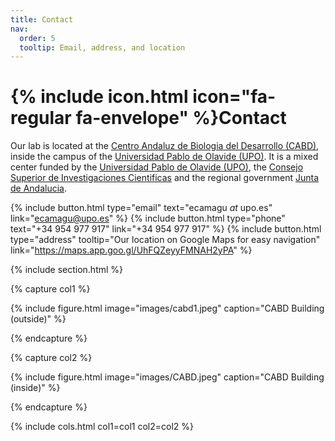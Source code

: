 ```yaml
---
title: Contact
nav:
  order: 5
  tooltip: Email, address, and location
---
```


# {% include icon.html icon="fa-regular fa-envelope" %}Contact

Our lab is located at the [Centro Andaluz de Biologia del Desarrollo (CABD)](https://www.cabd.es/), inside the campus of the [Universidad Pablo de Olavide (UPO)](https://www.upo.es/portal/impe/web/portada/index.html). It is a mixed center funded by the [Universidad Pablo de Olavide (UPO)](https://www.upo.es/portal/impe/web/portada/index.html), the [Consejo Superior de Investigaciones Cientificas](https://www.csic.es/en) and the regional government [Junta de Andalucia](https://www.juntadeandalucia.es/).

{%
  include button.html
  type="email"
  text="ecamagu <i>at</i> upo.es"
  link="ecamagu@upo.es"
%}
{%
  include button.html
  type="phone"
  text="+34 954 977‬‬‬ 917"
  link="+34 954 977‬‬‬ 917"
%}
{%
  include button.html
  type="address"
  tooltip="Our location on Google Maps for easy navigation"
  link="https://maps.app.goo.gl/UhFQZeyyFMNAH2yPA"
%}

{% include section.html %}

{% capture col1 %}

{%
  include figure.html
  image="images/cabd1.jpeg"
  caption="CABD Building (outside)"
%}

{% endcapture %}

{% capture col2 %}

{%
  include figure.html
  image="images/CABD.jpeg"
  caption="CABD Building (inside)"
%}

{% endcapture %}

{% include cols.html col1=col1 col2=col2 %}

